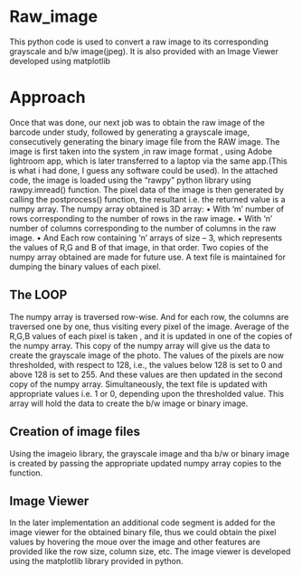 # Raw_image
This python code is used to convert a raw image to its corresponding grayscale and b/w image(jpeg). It is also provided with an Image Viewer developed using matplotlib


 
# Approach

Once that was done, our next job was to obtain the raw image of the barcode under study, followed by generating a grayscale image, consecutively generating the binary image file from the RAW image.
The image is first taken into the system ,in raw image format , using Adobe lightroom app, which is later transferred to a laptop via the same app.(This is what i had done, I guess any software could be used).
In the attached code, the image is loaded using the “rawpy” python library using rawpy.imread() function. The pixel data of the image is then generated by calling the postprocess() function, the resultant i.e. the returned value is a numpy array.
The numpy array obtained is 3D array:
•	With ‘m’ number of rows corresponding to the number of rows in the raw image.
•	With ‘n’ number of columns corresponding to the number of columns in the raw image.
•	And Each row containing ‘n’ arrays of size – 3, which represents the values of R,G and B of that image, in that order. 
Two copies of the numpy array obtained are made for future use.
A text file is maintained for dumping the binary values of each pixel.

## The LOOP
The numpy array is traversed row-wise.
And for each row, the columns are traversed one by one, thus visiting every pixel of the image.
Average of the R,G,B values of each pixel is taken , and it is updated in one of the copies of the numpy array. This copy of the numpy array will give us the data to create the grayscale image of the photo.
The values of the pixels are now thresholded, with respect to 128, i.e., the values below 128 is set to 0 and above 128 is set to 255. And these values are then updated in the second copy of the numpy array. Simultaneously, the text file is updated with appropriate values i.e. 1 or 0, depending upon the thresholded value. This array will hold the data to create the b/w image or binary image.

## Creation of image files

Using the imageio library, the grayscale image and tha b/w or binary image is created by passing the appropriate updated numpy array copies to the function.

## Image Viewer
In the later implementation an additional code segment is added for the image viewer for the obtained binary file, thus we could obtain the pixel values by hovering the moue over the image and other features are provided like the row size, column size, etc. The image viewer is developed using the matplotlib library provided in python. 
